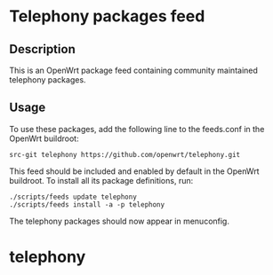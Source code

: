 # Telephony packages feed

## Description

This is an OpenWrt package feed containing community maintained telephony packages.

## Usage

To use these packages, add the following line to the feeds.conf
in the OpenWrt buildroot:

```
src-git telephony https://github.com/openwrt/telephony.git
```

This feed should be included and enabled by default in the OpenWrt buildroot. To install all its package definitions, run:

```
./scripts/feeds update telephony
./scripts/feeds install -a -p telephony
```

The telephony packages should now appear in menuconfig.
# telephony
